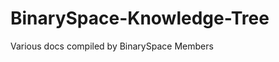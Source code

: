 BinarySpace-Knowledge-Tree
==========================

Various docs compiled by BinarySpace Members
